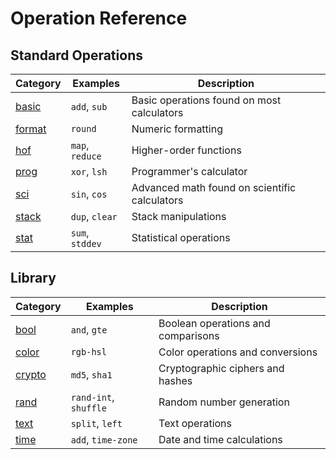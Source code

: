 # Operation Reference

## Standard Operations

| Category                | Examples        | Description
|-------------------------|-----------------|---------------
| [basic](ops/basic.md)   | `add`, `sub`    | Basic operations found on most calculators
| [format](ops/format.md) | `round`         | Numeric formatting
| [hof](ops/hof.md)       | `map`, `reduce` | Higher-order functions
| [prog](ops/prog.md)     | `xor`, `lsh`    | Programmer's calculator
| [sci](ops/sci.md)       | `sin`, `cos`    | Advanced math found on scientific calculators
| [stack](ops/stack.md)   | `dup`, `clear`  | Stack manipulations
| [stat](ops/stat.md)     | `sum`, `stddev` | Statistical operations


## Library

| Category                | Examples              | Description
|-------------------------|-----------------------|---------------
| [bool](ops/bool.md)     | `and`, `gte`          | Boolean operations and comparisons
| [color](ops/color.md)   | `rgb-hsl`             | Color operations and conversions
| [crypto](ops/crypto.md) | `md5`, `sha1`         | Cryptographic ciphers and hashes
| [rand](ops/rand.md)     | `rand-int`, `shuffle` | Random number generation
| [text](ops/text.md)     | `split`, `left`       | Text operations
| [time](ops/time.md)     | `add`, `time-zone`    | Date and time calculations